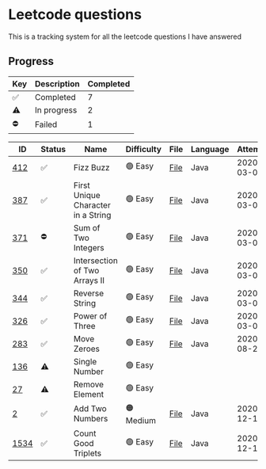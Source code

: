 # Leetcode questions

This is a tracking system for all the leetcode questions I have answered

## Progress

| Key | Description | Completed |
| --- | --- | --- |
| ✅ | Completed | 7 |
| ⚠️ | In progress | 2 |
| ⛔️ | Failed | 1 |

| ID | Status | Name | Difficulty | File | Language | Attempted | Completed |
| --- | --- | --- | --- | --- | --- | --- | --- |
| [412](https://leetcode.com/problems/fizz-buzz/) |  ✅ | Fizz Buzz | 🟢 Easy | [File](easy/fizzbuzz/Fizzbuzz.java) | Java | 2020-03-05 | 2020-03-05 |
| [387](https://leetcode.com/problems/first-unique-character-in-a-string/) |  ✅ |First Unique Character in a String | 🟢 Easy | [File](easy/firstUniqueCharInString/FirstUniqueCharInString.java) | Java | 2020-03-05 | 2020-03-05 |
| [371](https://leetcode.com/problems/sum-of-two-integers/) | ⛔️ | Sum of Two Integers | 🟢 Easy | [File](easy/sumOfTwoIntegers/SumOfTwoIntegers.java) | Java | 2020-03-06 | |
| [350](https://leetcode.com/problems/intersection-of-two-arrays-ii/) | ✅ | Intersection of Two Arrays II | 🟢 Easy | [File](easy/intersectionOfArraysII/IntersectionOfArraysII.java) | Java | 2020-03-06 | 2020-03-06 |
| [344](https://leetcode.com/problems/reverse-string/) | ✅ | Reverse String | 🟢 Easy | [File](easy/rreverseString/ReverseString.java) | Java | 2020-03-06 | 2020-03-06 |
| [326](https://leetcode.com/problems/power-of-three/) | ✅ | Power of Three | 🟢 Easy | [File](easy/powerOfThree/PowerOfThree.java) | Java | 2020-03-07 | 2020-03-07 |
| [283](https://leetcode.com/problems/move-zeroes/) | ✅ | Move Zeroes | 🟢 Easy | [File](easy/moveZeroes/MoveZeroes.java) | Java | 2020-08-29 | 2020-08-29 |
| [136](https://leetcode.com/problems/single-number/) | ⚠️ | Single Number | 🟢 Easy | | | | |
| [27](https://leetcode.com/problems/remove-element/) | ⚠️ | Remove Element | 🟢 Easy | | | | |
| [2](https://leetcode.com/problems/add-two-numbers/) | ✅ | Add Two Numbers | 🟠 Medium | [File](medium/addTwoNumbers/AddTwoNumbers.java) | Java | 2020-12-11 | 2020-12-11 |
| [1534](https://leetcode.com/problems/count-good-triplets/) | ✅ | Count Good Triplets | 🟢 Easy |[File](easy/countGoodTriplets/CountGoodTriplets.java) | Java | 2020-12-13 | 2020-12-18 |
